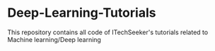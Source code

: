 # Deep-Learning-Tutorials
This repository contains all code of ITechSeeker's tutorials related to Machine learning/Deep learning
